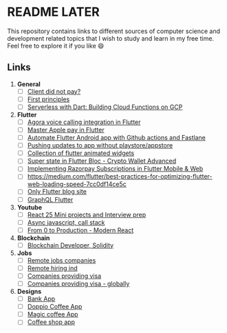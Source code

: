 # README LATER

This repository contains links to different sources of computer science and development related topics that I wish to study and learn in my free time. Feel free to explore it if you like 😄

## Links

1) **General**
   - [ ] [Client did not pay?](https://github.com/kleampa/not-paid)
   - [ ] [First principles](https://arpitbhayani.me/first)
   - [ ] [Serverless with Dart: Building Cloud Functions on GCP](https://dinkomarinac.dev/going-serverless-with-dart-building-cloud-functions-on-gcp)

2) **Flutter**
   - [ ] [Agora voice calling integration in Flutter](https://blog.stackademic.com/agora-voice-calling-with-flutter-easiest-method-step-by-step-guide-2c2e9b8c8c6d)
   - [ ] [Master Apple pay in Flutter](https://www.hungrimind.com/articles/flutter-apple-pay)
   - [ ] [Automate Flutter Android app with Github actions and Fastlane](https://canopas.com/automate-flutter-android-app-deployment-with-git-hub-actions-and-fastlane)
   - [ ] [Pushing updates to app without playstore/appstore](https://docs.shorebird.dev/)
   - [ ] [Collection of flutter animated widgets](https://www.flutterfx.com/docs)
   - [ ] [Super state in Flutter Bloc - Crypto Wallet Advanced](https://www.youtube.com/watch?v=xfWXexcMhtY)
   - [ ] [Implementing Razorpay Subscriptions in Flutter Mobile & Web](https://ashutoshagarwal2014.medium.com/implementing-razorpay-subscriptions-in-flutter-9aebae3b36bd)
   - [ ] https://medium.com/flutter/best-practices-for-optimizing-flutter-web-loading-speed-7cc0df14ce5c
   - [ ] [Only Flutter blog site](https://onlyflutter.com)
   - [ ] [GraphQL Flutter](https://www.youtube.com/watch?v=uASm5LiWCSk&t=502s)
  
3) **Youtube**
   - [ ] [React 25 Mini projects and Interview prep](https://www.youtube.com/watch?v=l3A9OcUd_Us)
   - [ ] [Async javascript, call stack](https://www.youtube.com/watch?v=1Z7FjG--F20)
   - [ ] [From 0 to Production - Modern React](https://www.youtube.com/watch?v=d5x0JCZbAJs)
  
4) **Blockchain**
   - [ ] [Blockchain Developer, Solidity](https://www.youtube.com/playlist?list=PL4Rj_WH6yLgWe7TxankiqkrkVKXIwOP42)
  
5) **Jobs**
   - [ ] [Remote jobs companies](https://github.com/lukasz-madon/awesome-remote-job)
   - [ ] [Remote hiring ind](https://gist.github.com/idontknowjs/22f3257bed32dd3ab99ff22316e51eb8)
   - [ ] [Companies providing visa](https://github.com/shubheksha/companies-sponsoring-visas/tree/master)
   - [ ] [Companies providing visa - globally](https://gist.github.com/callowidealist/d0baa765befa9c6b8e221781eccfd1e2)

6) **Designs**
   - [ ] [Bank App](https://www.figma.com/community/file/1322236579213422290)
   - [ ] [Doppio Coffee App](https://www.figma.com/design/NflFtwK0DJyJjV5JLXqAjc/Doppio---Coffee-Store-App-%26-Social-Network-UI-Kit-(Community)?node-id=29-307&p=f&t=vEslwtH5ARywfI2K-0)
   - [ ] [Magic coffee App](https://www.figma.com/design/xTLDMbFqqsERDyKJgJwRBo/Magic-Coffee-App-iOS-UI-Kit-(English-language)-(Community)?node-id=0-1&p=f&t=NM3rr2wduL7Oht07-0)
   - [ ] [Coffee shop app](https://www.figma.com/design/ioNziE1yStPjf0tMdiNniz/Coffee-Shop-App-Design-UI-Kit-%5BFREE%5D-(Community)?node-id=0-1&p=f&t=PcBYKIceVBPLM7oX-0)
